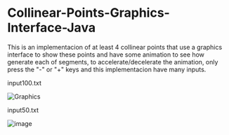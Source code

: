 # Collinear-Points-Graphics-Interface-Java
This is an implementacion of at least 4 collinear points that use a graphics interface to show these points
and have some animation to see how generate each of segments, to accelerate/decelerate the animation, only press the
"-" or "+" keys and this implementacion have many inputs.

input100.txt

![Graphics](https://user-images.githubusercontent.com/89735575/191348858-bceb7b3c-e8ec-44da-be9c-38a88fd23a10.jpg)

input50.txt

![image](https://user-images.githubusercontent.com/89735575/191349129-edd17b3e-e050-47c4-a8b3-32a8d2242693.png)
